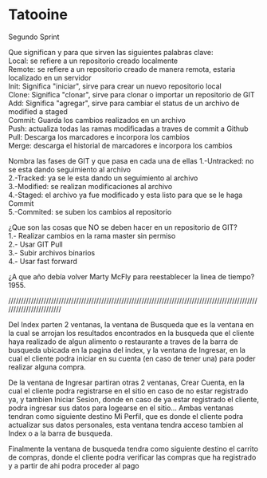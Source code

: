 # Tatooine
Segundo Sprint

Que significan y para que sirven las siguientes palabras clave:<br>
Local: se refiere a un repositorio creado localmente <br>
Remote: se refiere a un repositorio creado de manera remota, estaria localizado en un servidor <br>
Init: Significa "iniciar", sirve para crear un nuevo repositorio local <br>
Clone: Significa "clonar", sirve para clonar o importar un repositorio de GIT <br>
Add: Significa "agregar", sirve para cambiar el status de un archivo de modified a staged<br>
Commit: Guarda los cambios realizados en un archivo <br>
Push: actualiza todas las ramas modificadas a traves de commit a Github <br>
Pull: Descarga los marcadores e incorpora los cambios <br>
Merge: descarga el historial de marcadores e incorpora los cambios <br>

Nombra las fases de GIT y que pasa en cada una de ellas
1.-Untracked: no se esta dando seguimiento al archivo<br>
2.-Tracked: ya se le esta dando un seguimiento al archivo<br>
3.-Modified: se realizan modificaciones al archivo<br>
4.-Staged: el archivo ya fue modificado y esta listo para que se le haga Commit<br>
5.-Commited: se suben los cambios al repositorio <br>

¿Que son las cosas que NO se deben hacer en un repositorio de GIT?<br>
1.- Realizar cambios en la rama master sin permiso<br>
2.- Usar GIT Pull <br>
3.- Subir archivos binarios<br>
4.- Usar fast forward <br>

¿A que año debía volver Marty McFly para reestablecer la linea de tiempo? 1955. <br>




////////////////////////////////////////////////////////////////////////////////////////////////////////////////////////

Del Index parten 2 ventanas, la ventana de Busqueda que es la ventana en la cual se arrojan los resultados encontrados en la busqueda que el cliente haya realizado de algun alimento o restaurante a traves de la barra de busqueda ubicada en la pagina del index, y la ventana de Ingresar, en la cual el cliente podra iniciar en su cuenta (en caso de tener una) para poder realizar alguna compra. 

De la ventana de Ingresar partiran otras 2 ventanas, Crear Cuenta, en la cual el cliente podra registrarse en el sitio en caso de no estar registrado ya, y tambien Iniciar Sesion, donde en caso de ya estar registrado el cliente, podra ingresar sus datos para logearse en el sitio... Ambas ventanas tendran como siguiente destino Mi Perfil, que es donde el cliente podra actualizar sus datos personales, esta ventana tendra acceso tambien al Index o a la barra de busqueda.

Finalmente la ventana de busqueda tendra como siguiente destino el carrito de compras, donde el cliente podra verificar las compras que ha registrado y a partir de ahi podra proceder al pago



